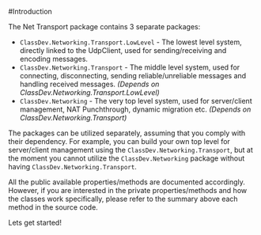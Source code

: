 #Introduction

The Net Transport package contains 3 separate packages:
 - ```ClassDev.Networking.Transport.LowLevel``` - The lowest level system, directly linked to the UdpClient, used for sending/receiving and encoding messages.
 - ```ClassDev.Networking.Transport``` - The middle level system, used for connecting, disconnecting, sending reliable/unreliable messages and handling received messages. *(Depends on ClassDev.Networking.Transport.LowLevel)*
 - ```ClassDev.Networking``` - The very top level system, used for server/client management, NAT Punchthrough, dynamic migration etc. *(Depends on ClassDev.Networking.Transport)*

 The packages can be utilized separately, assuming that you comply with their dependency. For example, you can build your own top level for server/client management using the ```ClassDev.Networking.Transport```, but at the moment you cannot utilize the ```ClassDev.Networking``` package without having ```ClassDev.Networking.Transport```.

All the public available properties/methods are documented accordingly. However, if you are interested in the private properties/methods and how the classes work specifically, please refer to the summary above each method in the source code.

Lets get started!
